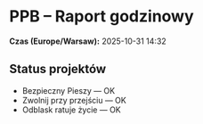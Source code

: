 # PPB – Raport godzinowy
**Czas (Europe/Warsaw):** 2025-10-31 14:32

## Status projektów
- Bezpieczny Pieszy — OK
- Zwolnij przy przejściu — OK
- Odblask ratuje życie — OK

